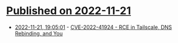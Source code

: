 # [Published on 2022-11-21](index.md)

* [2022-11-21, 19:05:01](https://lobste.rs/s/ypn8zp/cve_2022_41924_rce_tailscale_dns) - [CVE-2022-41924 - RCE in Tailscale, DNS Rebinding, and You](https://emily.id.au/tailscale)
